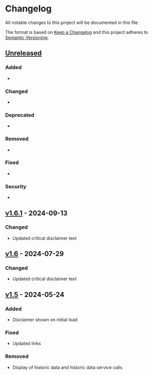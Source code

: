 # Changelog

All notable changes to this project will be documented in this file.

The format is based on [Keep a Changelog](http://keepachangelog.com/en/1.0.0/)
and this project adheres to [Semantic Versioning](http://semver.org/spec/v2.0.0.html).

## [Unreleased](https://github.com/USGS-WiM/swi/tree/staging)

### Added 

-

### Changed  

- 

### Deprecated 

-

### Removed 

- 

### Fixed  

- 

### Security  

- 

## [v1.6.1](https://github.com/USGS-WiM/swi/tree/v1.6.1) - 2024-09-13

### Changed  

- Updated critical disclaimer text


## [v1.6](https://github.com/USGS-WiM/swi/tree/v1.6) - 2024-07-29

### Changed  

- Updated critical disclaimer text


## [v1.5](https://github.com/USGS-WiM/swi/tree/v1.5) - 2024-05-24

### Added

- Disclaimer shown on initial load

### Fixed

- Updated links 

### Removed 

- Display of historic data and historic data service calls
